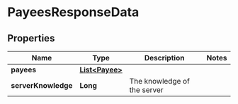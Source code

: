 

# PayeesResponseData


## Properties

| Name | Type | Description | Notes |
|------------ | ------------- | ------------- | -------------|
|**payees** | [**List&lt;Payee&gt;**](Payee.md) |  |  |
|**serverKnowledge** | **Long** | The knowledge of the server |  |



